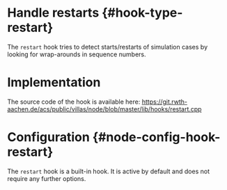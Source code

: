 # Handle restarts {#hook-type-restart}

The `restart` hook tries to detect starts/restarts of simulation cases by looking for wrap-arounds in sequence numbers.

# Implementation

The source code of the hook is available here:
https://git.rwth-aachen.de/acs/public/villas/node/blob/master/lib/hooks/restart.cpp

# Configuration {#node-config-hook-restart}

The `restart` hook is a built-in hook. It is active by default and does not require any further options.

